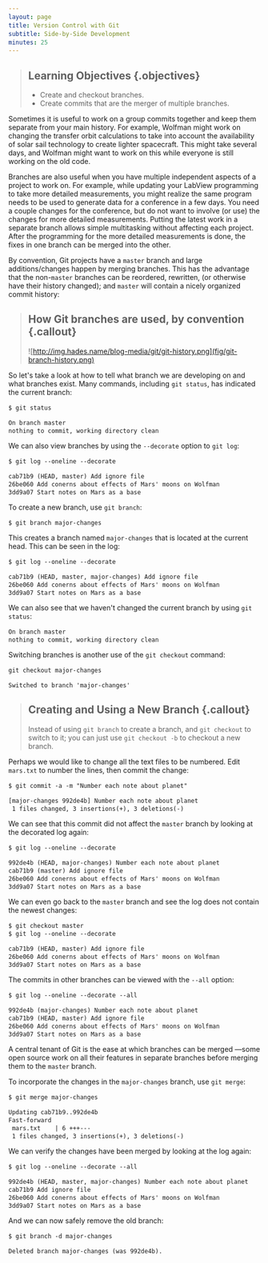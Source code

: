 ```yaml
---
layout: page
title: Version Control with Git
subtitle: Side-by-Side Development
minutes: 25
---
```

> ## Learning Objectives {.objectives}
>
> *   Create and checkout branches.
> *   Create commits that are the merger of multiple branches.

Sometimes it is useful to work on a group commits together and keep them separate from your main
history. For example, Wolfman might work on changing the transfer orbit calculations to take into
account the availability of solar sail technology to create lighter spacecraft. This might take
several days, and Wolfman might want to work on this while everyone is still working on the old code.

Branches are also useful when you have multiple independent aspects of a project to work on. For example,
while updating your LabView programming to take more detailed measurements, you might realize the same
program needs to be used to generate data for a conference in a few days. You need a couple changes for
the conference, but do not want to involve (or use) the changes for more detailed measurements. Putting
the latest work in a separate branch allows simple multitasking without affecting each project. After the
programming for the more detailed measurements is done, the fixes in one branch can be merged into the other.

By convention, Git projects have a `master` branch and large additions/changes happen by merging branches.
This has the advantage that the non-`master` branches can be reordered, rewritten, (or otherwise have their
history changed); and `master` will contain a nicely organized commit history:

> ## How Git branches are used, by convention {.callout}
> ![http://img.hades.name/blog-media/git/git-history.png](fig/git-branch-history.png)

So let's take a look at how to tell what branch we are developing on and what branches exist. Many commands, including
`git status`, has indicated the current branch:

~~~ {.bash}
$ git status
~~~
~~~ {.output}
On branch master
nothing to commit, working directory clean
~~~

We can also view branches by using the `--decorate` option to `git log`:

~~~ {.bash}
$ git log --oneline --decorate
~~~
~~~ {.output}
cab71b9 (HEAD, master) Add ignore file
26be060 Add conerns about effects of Mars' moons on Wolfman
3dd9a07 Start notes on Mars as a base
~~~

To create a new branch, use `git branch`:

~~~ {.bash}
$ git branch major-changes
~~~

This creates a branch named `major-changes` that is located at the current head. This can be seen in the log:

~~~ {.bash}
$ git log --oneline --decorate
~~~
~~~ {.output}
cab71b9 (HEAD, master, major-changes) Add ignore file
26be060 Add conerns about effects of Mars' moons on Wolfman
3dd9a07 Start notes on Mars as a base
~~~

We can also see that we haven't changed the current branch by using `git status`:

~~~ {.output}
On branch master
nothing to commit, working directory clean
~~~

Switching branches is another use of the `git checkout` command:

~~~ {.bash}
git checkout major-changes
~~~
~~~ {.output}
Switched to branch 'major-changes'
~~~

> ## Creating and Using a New Branch {.callout}
>
> Instead of using `git branch` to create a branch, and `git checkout` to switch to it;
> you can just use `git checkout -b` to checkout a new branch.

Perhaps we would like to change all the text files to be numbered. Edit `mars.txt` to
number the lines, then commit the change:

~~~ {.bash}
$ git commit -a -m "Number each note about planet"
~~~
~~~ {.output}
[major-changes 992de4b] Number each note about planet
 1 files changed, 3 insertions(+), 3 deletions(-)
~~~

We can see that this commit did not affect the `master` branch by looking at the decorated
log again:

~~~ {.bash}
$ git log --oneline --decorate
~~~
~~~ {.output}
992de4b (HEAD, major-changes) Number each note about planet
cab71b9 (master) Add ignore file
26be060 Add conerns about effects of Mars' moons on Wolfman
3dd9a07 Start notes on Mars as a base
~~~

We can even go back to the `master` branch and see the log does not contain the newest changes:

~~~ {.bash}
$ git checkout master
$ git log --oneline --decorate
~~~
~~~ {.output}
cab71b9 (HEAD, master) Add ignore file
26be060 Add conerns about effects of Mars' moons on Wolfman
3dd9a07 Start notes on Mars as a base
~~~

The commits in other branches can be viewed with the `--all` option:

~~~ {.bash}
$ git log --oneline --decorate --all
~~~
~~~ {.output}
992de4b (major-changes) Number each note about planet
cab71b9 (HEAD, master) Add ignore file
26be060 Add conerns about effects of Mars' moons on Wolfman
3dd9a07 Start notes on Mars as a base
~~~

A central tenant of Git is the ease at which branches can be merged &mdash;some open source
work on all their features in separate branches before merging them to the `master` branch.

To incorporate the changes in the `major-changes` branch, use `git merge`:

~~~ {.bash}
$ git merge major-changes
~~~
~~~ {.output}
Updating cab71b9..992de4b
Fast-forward
 mars.txt    | 6 +++---
 1 files changed, 3 insertions(+), 3 deletions(-)
~~~

We can verify the changes have been merged by looking at the log again:

~~~ {.bash}
$ git log --oneline --decorate --all
~~~
~~~ {.output}
992de4b (HEAD, master, major-changes) Number each note about planet
cab71b9 Add ignore file
26be060 Add conerns about effects of Mars' moons on Wolfman
3dd9a07 Start notes on Mars as a base
~~~

And we can now safely remove the old branch:

~~~ {.bash}
$ git branch -d major-changes
~~~
~~~ {.output}
Deleted branch major-changes (was 992de4b).
~~~
